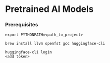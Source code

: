 # Pretrained AI Models
### Prerequisites
~~~
export PYTHONPATH=<path_to_project>
~~~
~~~
brew install llvm openfst gcc huggingface-cli
~~~
~~~
huggingface-cli login
<add token>
~~~
